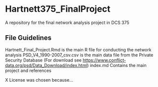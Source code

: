 # Hartnett375_FinalProject
A repository for the final network analysis project in DCS 375

## File Guidelines
Hartnett_Final_Project.Rmd is the main R file for conducting the network analysis
PSD_V4_1990-2007_csv.csv is the main data file from the Private Security Database (For download see https://www.conflict-data.org/psd/Data_Download/index.html)
index.md Contains the main project and references

X License was chosen because...
